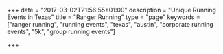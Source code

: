 +++
date = "2017-03-02T21:56:55+01:00"
description = "Unique Running Events in Texas"
title = "Ranger Running"
type = "page"
keywords = ["ranger running", "running events", "texas", "austin", "corporate running events", "5k", "group running events"]

+++
